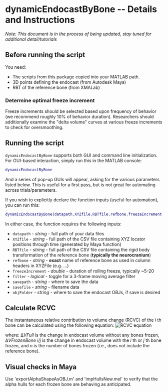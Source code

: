 # dynamicEndocastByBone -- Details and Instructions
_Note: This document is in the process of being updated, stay tuned for additional detail/tutorials_

## Before running the script
You need:   
* The scripts from this package copied into your MATLAB path.
* 3D points defining the endocast (from Autodesk Maya)
* RBT of the reference bone (from XMALab)
### Determine optimal freeze increment
Freeze increments should be selected based upon frequency of behavior (we recommend roughly 10% of behavior duration). Researchers should additionally examine the "delta volume" curves at various freeze increments to check for oversmoothing.
## Running the script

`dynamicEndocastByBone` supports both GUI and command line initialization. For GUI-based interaction, simply run this in the MATLAB console:
```matlab
dynamicEndocastByBone
```
And a series of pop-up GUIs will appear, asking for the various parameters listed below. This is useful for a first pass, but is not great for automating across trials/parameters.  
   
If you wish to explicitly declare the function inputs (useful for automation), you can run this:
```matlab
dynamicEndocastByBone(datapath,XYZfile,RBTfile,refbone,freezeIncrement,savepath,savefile,objFolder)
```

In either case, the function requires the following inputs: 
* `datapath` - *string* - full path of your data files
* `XYZfile` - *string* - full path of the CSV file containing XYZ locator positions through time (generated by Maya function)
* `RBTfile` - *string* - full path of the CSV file containing the rigid body transformation of the reference bone (**typically the neurocranium**)
* `refbone` - *string* - **exact** name of reference bone as used in column headers in XYZFile (e.g. ...)
* `freezeIncrement` - *double* - duration of rolling freeze, typically ~5-20
* `filter` - *logical* - toggle for a 3-frame moving average filter
* `savepath` - *string* - where to save the data
* `savefile` - *string* - filename data
* `objFolder` - *string* - where to save the endocast OBJs, if save is desired

## Calculate RCVC
The instantaneous relative contribution to volume change (RCVC) of the _i_ th bone can be calculated using the following equation:
![RCVC equation](https://user-images.githubusercontent.com/69591714/149567304-6a9bf924-9ff1-4e39-8408-d8fced3c168c.PNG)

where: 
&Delta;_VFull_ is the change in endocast volume without any bones frozen,
&Delta;_VFrozenBone i/j_ is the change in endocast volume with the _i_ th or _j_ th bone frozen,
and _n_ is the number of bones frozen (i.e., does not include the reference bone).


## Visual checks in Maya
Use 'exportAlphaShapeAsOBJ.m' and 'impHullsNew.mel' to verify that the alpha hulls for each frozen bone are behaving as anticipated.
